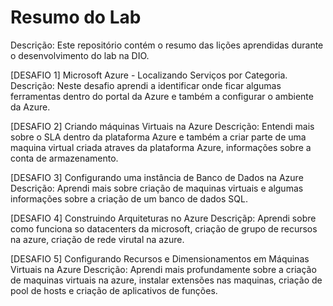 # Resumo do Lab
Descrição: Este repositório contém o resumo das lições aprendidas durante o desenvolvimento do lab na DIO.

[DESAFIO 1] Microsoft Azure - Localizando Serviços por Categoria.
Descrição: Neste desafio aprendi a identificar onde ficar algumas ferramentas dentro do portal da Azure e também a configurar o ambiente da Azure.


[DESAFIO 2] Criando máquinas Virtuais na Azure
Descrição: Entendi mais sobre o SLA dentro da plataforma Azure e também a criar parte de uma maquina virtual criada atraves da plataforma Azure, informações sobre a conta de armazenamento.


[DESAFIO 3] Configurando uma instância de Banco de Dados na Azure
Descrição: Aprendi mais sobre criação de maquinas virtuais e algumas informações sobre a criação de um banco de dados SQL.


[DESAFIO 4] Construindo Arquiteturas no Azure
Descriçãp: Aprendi sobre como funciona so datacenters da microsoft, criação de grupo de recursos na azure, criação de rede virutal na azure.


[DESAFIO 5] Configurando Recursos e Dimensionamentos em Máquinas Virtuais na Azure
Descrição: Aprendi mais profundamente sobre a criação de maquinas virtuais na azure, instalar extensões nas maquinas, criação de pool de hosts e criação de aplicativos de funções.
